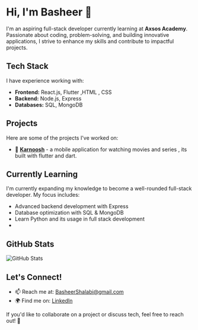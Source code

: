 # Hi, I'm Basheer 👋

I'm an aspiring full-stack developer currently learning at **Axsos Academy**. Passionate about coding, problem-solving, and building innovative applications, I strive to enhance my skills and contribute to impactful projects.

## Tech Stack

I have experience working with:
- **Frontend:** React.js, Flutter ,HTML , CSS
- **Backend:** Node.js, Express
- **Databases:** SQL, MongoDB

## Projects

Here are some of the projects I've worked on:

- 🚀 **[Karnoosh](https://github.com/MohamadAbudaya97/movie-aplication)** - a mobile application for watching movies and series , its built with flutter and dart.

## Currently Learning

I'm currently expanding my knowledge to become a well-rounded full-stack developer. My focus includes:
- Advanced backend development with Express
- Database optimization with SQL & MongoDB
- Learn Python and its usage in full stack development
- 

## GitHub Stats

![GitHub Stats](https://github-readme-stats.vercel.app/api?username=yourusername&show_icons=true&theme=radical)

## Let's Connect!

- 📫 Reach me at: [BasheerShalabi@gmail.com](mailto:BasheerShalabi@gmail.com)
- 🌍 Find me on:  [LinkedIn](www.linkedin.com/in/basheer-shalabi-99379922b)

If you'd like to collaborate on a project or discuss tech, feel free to reach out! 🚀

